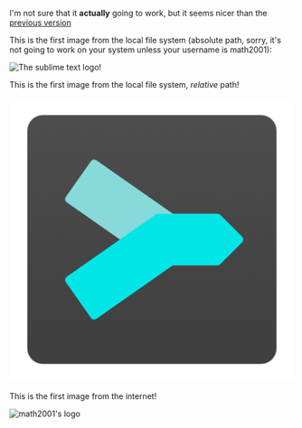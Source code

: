 I'm not sure that it **actually** going to work, but it seems nicer than the [previous version][prev]

This is the first image from the local file system (absolute path, sorry, it's not going
to work on your system unless your username is math2001):

![The sublime text logo!](file:///home/math2001/.config/sublime-text-3/Packages/MarkdownLivePreview/live-testing/sublime_text.png)

This is the first image from the local file system, *relative* path!

![The sublime text logo!](sublime_merge.png)

This is the first image from the internet!

![math2001's logo](https://avatars1.githubusercontent.com/u/15224242?s=400&u=53324cf4e303d15032ba53aa41673a2046b3284b&v=4)

[prev]: https://github.com/math2001/MarkdownLivePreview/tree/d4c477749ce7e77b8e9fc85464a2488f003c45bc